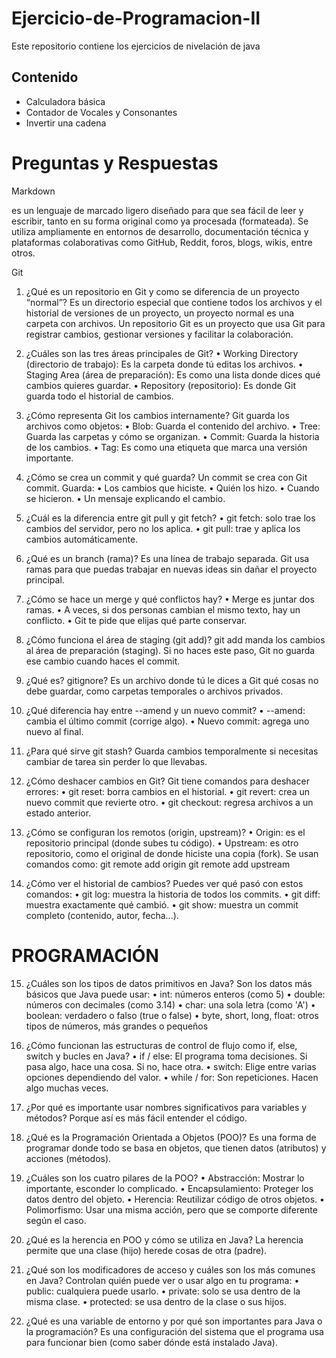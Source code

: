 # Ejercicio-de-Programacion-II
Este repositorio contiene los ejercicios de nivelación de java

## Contenido 

- Calculadora básica
- Contador de Vocales y Consonantes
- Invertir una cadena

# Preguntas y Respuestas 

Markdown 

es un lenguaje de marcado ligero diseñado para que sea fácil de leer y escribir, tanto en su forma original como ya procesada (formateada). Se utiliza ampliamente en entornos de desarrollo, documentación técnica y plataformas colaborativas como GitHub, Reddit, foros, blogs, wikis, entre otros.

Git 

1. ¿Qué es un repositorio en Git y como se diferencia de un proyecto “normal”?
Es un directorio especial que contiene todos los archivos y el historial de versiones de un proyecto, un proyecto normal es una carpeta con archivos. Un repositorio Git es un proyecto que usa Git para registrar cambios, gestionar versiones y facilitar la colaboración.

2. ¿Cuáles son las tres áreas principales de Git?
•	Working Directory (directorio de trabajo): Es la carpeta donde tú editas los archivos.
•	Staging Area (área de preparación): Es como una lista donde dices qué cambios quieres guardar.
•	Repository (repositorio): Es donde Git guarda todo el historial de cambios.

3. ¿Cómo representa Git los cambios internamente?
Git guarda los archivos como objetos:
•	Blob: Guarda el contenido del archivo.
•	Tree: Guarda las carpetas y cómo se organizan.
•	Commit: Guarda la historia de los cambios.
•	Tag: Es como una etiqueta que marca una versión importante.


4. ¿Cómo se crea un commit y qué guarda?
Un commit se crea con Git commit. Guarda:
•	Los cambios que hiciste.
•	Quién los hizo.
•	Cuando se hicieron.
•	Un mensaje explicando el cambio.

5. ¿Cuál es la diferencia entre git pull y git fetch?
•	git fetch: solo trae los cambios del servidor, pero no los aplica.
•	git pull: trae y aplica los cambios automáticamente.

6. ¿Qué es un branch (rama)?
Es una línea de trabajo separada. Git usa ramas para que puedas trabajar en nuevas ideas sin dañar el proyecto principal.

7. ¿Cómo se hace un merge y qué conflictos hay?
•	Merge es juntar dos ramas.
•	A veces, si dos personas cambian el mismo texto, hay un conflicto.
•	Git te pide que elijas qué parte conservar.

8. ¿Cómo funciona el área de staging (git add)?
git add manda los cambios al área de preparación (staging).
Si no haces este paso, Git no guarda ese cambio cuando haces el commit.

9. ¿Qué es? gitignore?
Es un archivo donde tú le dices a Git qué cosas no debe guardar, como carpetas temporales o archivos privados.

10. ¿Qué diferencia hay entre --amend y un nuevo commit?
•	--amend: cambia el último commit (corrige algo).
•	Nuevo commit: agrega uno nuevo al final.

11. ¿Para qué sirve git stash?
Guarda cambios temporalmente si necesitas cambiar de tarea sin perder lo que llevabas.

12. ¿Cómo deshacer cambios en Git?
Git tiene comandos para deshacer errores:
•	git reset: borra cambios en el historial.
•	git revert: crea un nuevo commit que revierte otro.
•	git checkout: regresa archivos a un estado anterior.

13. ¿Cómo se configuran los remotos (origin, upstream)?
•	Origin: es el repositorio principal (donde subes tu código).
•	Upstream: es otro repositorio, como el original de donde hiciste una copia (fork).
Se usan comandos como:
git remote add origin <url>
git remote add upstream <url>


14. ¿Cómo ver el historial de cambios?
Puedes ver qué pasó con estos comandos:
•	git log: muestra la historia de todos los commits.
•	git diff: muestra exactamente qué cambió.
•	git show: muestra un commit completo (contenido, autor, fecha...).


# PROGRAMACIÓN

15. ¿Cuáles son los tipos de datos primitivos en Java?
Son los datos más básicos que Java puede usar:
•	int: números enteros (como 5)
•	double: números con decimales (como 3.14)
•	char: una sola letra (como 'A')
•	boolean: verdadero o falso (true o false)
•	byte, short, long, float: otros tipos de números, más grandes o pequeños

16. ¿Cómo funcionan las estructuras de control de flujo como if, else, switch y bucles en Java?
•	if / else: El programa toma decisiones. Si pasa algo, hace una cosa. Si no, hace otra.
•	switch: Elige entre varias opciones dependiendo del valor.
•	while / for: Son repeticiones. Hacen algo muchas veces.

17. ¿Por qué es importante usar nombres significativos para variables y métodos?
Porque así es más fácil entender el código.

18. ¿Qué es la Programación Orientada a Objetos (POO)?
Es una forma de programar donde todo se basa en objetos, que tienen datos (atributos) y acciones (métodos).

19. ¿Cuáles son los cuatro pilares de la POO?
•   Abstracción: Mostrar lo importante, esconder lo complicado.
•	Encapsulamiento: Proteger los datos dentro del objeto.
•	Herencia: Reutilizar código de otros objetos.
•	Polimorfismo: Usar una misma acción, pero que se comporte diferente según el caso.

20. ¿Qué es la herencia en POO y cómo se utiliza en Java?
La herencia permite que una clase (hijo) herede cosas de otra (padre).

21. ¿Qué son los modificadores de acceso y cuáles son los más comunes en Java?
Controlan quién puede ver o usar algo en tu programa:
•	public: cualquiera puede usarlo.
•	private: solo se usa dentro de la misma clase.
•	protected: se usa dentro de la clase o sus hijos.

22. ¿Qué es una variable de entorno y por qué son importantes para Java o la programación?
Es una configuración del sistema que el programa usa para funcionar bien (como saber dónde está instalado Java).

